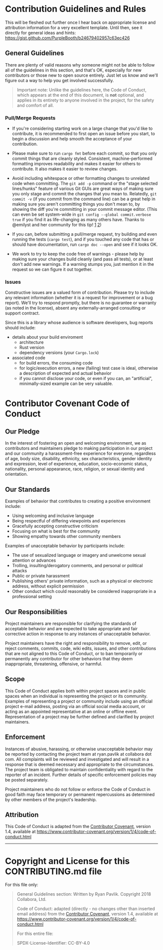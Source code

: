 # Contribution Guidelines and Rules

This will be fleshed out further once I hear back on appropriate license
and attribution information for a very excellent template.
Until then, see it directly for general ideas and hints: https://gist.github.com/PurpleBooth/b24679402957c63ec426

## General Guidelines

There are plenty of valid reasons why someone might not be able
to follow all of the guidelines in this section, and that's OK,
especially for new contributors or those new to open source entirely.
Just let us know and we'll figure out a way to help you get involved successfully.

> Important note: Unlike the guidelines here, the Code of Conduct,
> which appears at the end of this document, is **not** optional,
> and applies in its entirety to anyone involved in the project,
> for the safety and comfort of all.

### Pull/Merge Requests

- If you're considering starting work on a large change that you'd like to contribute,
  it is recommended to first open an issue before you start,
  to begin a discussion and help smooth the acceptance of your contribution.

- Please make sure to run `cargo fmt` before each commit,
  so that you only commit things that are cleanly styled.
  Consistent, machine-performed formatting improves readability and makes it easier for others to contribute.
  It also makes it easier to review changes.

- Avoid including whitespace or other formatting changes to unrelated code when committing.
  The `git add -p` command or the "stage selected lines/hunks" feature of various Git GUIs are
  great ways of making sure you only stage and commit the changes that you mean to.
  Relatedly, `git commit -v` (if you commit from the command line) can be a great help
  in making sure you aren't committing things you don't mean to,
  by showing the diff you're committing in your commit message editor.
  (This can even be set system-wide in `git config --global commit.verbose true`
  if you find it as life-changing as many others have.
  Thanks to @emilyst and her community for this tip! [1][emilyst-1] [2][emilyst-2])

- If you can, before submitting a pull/merge request,
  try building and even running the tests (`cargo test`),
  and if you touched any code that has or should have documentation,
  run `cargo doc --open` and see if it looks OK.

- We work to try to keep the code free of warnings -
  please help by making sure your changes build cleanly (and pass all tests),
  or at least don't add new warnings.
  If a warning stumps you, just mention it in the request so we can figure it out together.

[emilyst-1]: https://twitter.com/emilyst/status/1038850409140346880
[emilyst-2]: https://twitter.com/emilyst/status/1039205453010362368

### Issues

Constructive issues are a valued form of contribution.
Please try to include any relevant information (whether it is a request for improvement or a bug report).
We'll try to respond promptly, but there is no guarantee or warranty (as noted in the license),
absent any externally-arranged consulting or support contract.

Since this is a library whose audience is software developers,
bug reports should include:

- details about your build enviroment
  - architecture
  - Rust version
  - dependency versions (your `Cargo.lock`)
- associated code
  - for build errors, the consuming code
  - for logic/execution errors, a new (failing) test case is ideal,
    otherwise a description of expected and actual behavior
  - if you cannot disclose your code, or even if you can,
    an "artificial", minimally-sized example can be very valuable.

# Contributor Covenant Code of Conduct

## Our Pledge

In the interest of fostering an open and welcoming environment, we as
contributors and maintainers pledge to making participation in our project and
our community a harassment-free experience for everyone, regardless of age, body
size, disability, ethnicity, sex characteristics, gender identity and expression,
level of experience, education, socio-economic status, nationality, personal
appearance, race, religion, or sexual identity and orientation.

## Our Standards

Examples of behavior that contributes to creating a positive environment
include:

* Using welcoming and inclusive language
* Being respectful of differing viewpoints and experiences
* Gracefully accepting constructive criticism
* Focusing on what is best for the community
* Showing empathy towards other community members

Examples of unacceptable behavior by participants include:

* The use of sexualized language or imagery and unwelcome sexual attention or
  advances
* Trolling, insulting/derogatory comments, and personal or political attacks
* Public or private harassment
* Publishing others' private information, such as a physical or electronic
  address, without explicit permission
* Other conduct which could reasonably be considered inappropriate in a
  professional setting

## Our Responsibilities

Project maintainers are responsible for clarifying the standards of acceptable
behavior and are expected to take appropriate and fair corrective action in
response to any instances of unacceptable behavior.

Project maintainers have the right and responsibility to remove, edit, or
reject comments, commits, code, wiki edits, issues, and other contributions
that are not aligned to this Code of Conduct, or to ban temporarily or
permanently any contributor for other behaviors that they deem inappropriate,
threatening, offensive, or harmful.

## Scope

This Code of Conduct applies both within project spaces and in public spaces
when an individual is representing the project or its community. Examples of
representing a project or community include using an official project e-mail
address, posting via an official social media account, or acting as an appointed
representative at an online or offline event. Representation of a project may be
further defined and clarified by project maintainers.

## Enforcement

Instances of abusive, harassing, or otherwise unacceptable behavior may be
reported by contacting the project team at ryan.pavlik at collabora dot com. All
complaints will be reviewed and investigated and will result in a response that
is deemed necessary and appropriate to the circumstances. The project team is
obligated to maintain confidentiality with regard to the reporter of an incident.
Further details of specific enforcement policies may be posted separately.

Project maintainers who do not follow or enforce the Code of Conduct in good
faith may face temporary or permanent repercussions as determined by other
members of the project's leadership.

## Attribution

This Code of Conduct is adapted from the [Contributor Covenant][homepage], version 1.4,
available at https://www.contributor-covenant.org/version/1/4/code-of-conduct.html

[homepage]: https://www.contributor-covenant.org

---

# Copyright and License for this CONTRIBUTING.md file

For this file only:

> General Guidelines section: Written by Ryan Pavlik. Copyright 2018 Collabora, Ltd.
>
> Code of Conduct: adapted (directly - no changes other than inserted email address)
> from the [Contributor Covenant][homepage], version 1.4,
> available at https://www.contributor-covenant.org/version/1/4/code-of-conduct.html
>
> For this entire file:
>
> SPDX-License-Identifier: CC-BY-4.0
